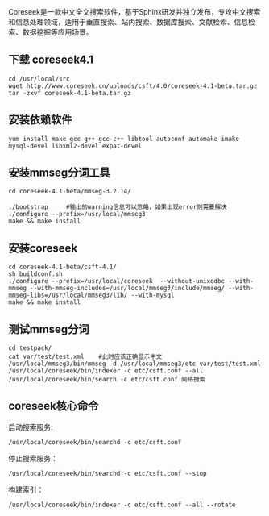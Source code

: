 <!--
author: jockchou
date: 2015-08-24
title: coreseek编译安装
tags: coreseek, Sphinx，搜索引擎
category: Sphinx
status: publish
summary: Coreseek是一款中文全文搜索软件，基于Sphinx研发并独立发布，专攻中文搜索和信息处理领域，适用于垂直搜索、站内搜索、数据库搜索、文献检索、信息检索、数据挖掘等应用场景。
-->

Coreseek是一款中文全文搜索软件，基于Sphinx研发并独立发布，专攻中文搜索和信息处理领域，适用于垂直搜索、站内搜索、数据库搜索、文献检索、信息检索、数据挖掘等应用场景。

## 下载 coreseek4.1 ##

```shell
cd /usr/local/src
wget http://www.coreseek.cn/uploads/csft/4.0/coreseek-4.1-beta.tar.gz
tar -zxvf coreseek-4.1-beta.tar.gz
```


## 安装依赖软件 ##

```shell
yum install make gcc g++ gcc-c++ libtool autoconf automake imake mysql-devel libxml2-devel expat-devel
```


## 安装mmseg分词工具 ##

```shell
cd coreseek-4.1-beta/mmseg-3.2.14/

./bootstrap     #输出的warning信息可以忽略，如果出现error则需要解决
./configure --prefix=/usr/local/mmseg3
make && make install
```


## 安装coreseek ##

```shell
cd coreseek-4.1-beta/csft-4.1/
sh buildconf.sh
./configure --prefix=/usr/local/coreseek  --without-unixodbc --with-mmseg --with-mmseg-includes=/usr/local/mmseg3/include/mmseg/ --with-mmseg-libs=/usr/local/mmseg3/lib/ --with-mysql
make && make install
```


## 测试mmseg分词 ##

```shell
cd testpack/
cat var/test/test.xml    #此时应该正确显示中文
/usr/local/mmseg3/bin/mmseg -d /usr/local/mmseg3/etc var/test/test.xml
/usr/local/coreseek/bin/indexer -c etc/csft.conf --all
/usr/local/coreseek/bin/search -c etc/csft.conf 网络搜索
```


## coreseek核心命令 ##

启动搜索服务:
```shell
/usr/local/coreseek/bin/searchd -c etc/csft.conf
````

停止搜索服务：
```shell
/usr/local/coreseek/bin/searchd -c etc/csft.conf --stop
```

构建索引：
```shell
/usr/local/coreseek/bin/indexer -c etc/csft.conf --all --rotate
```


